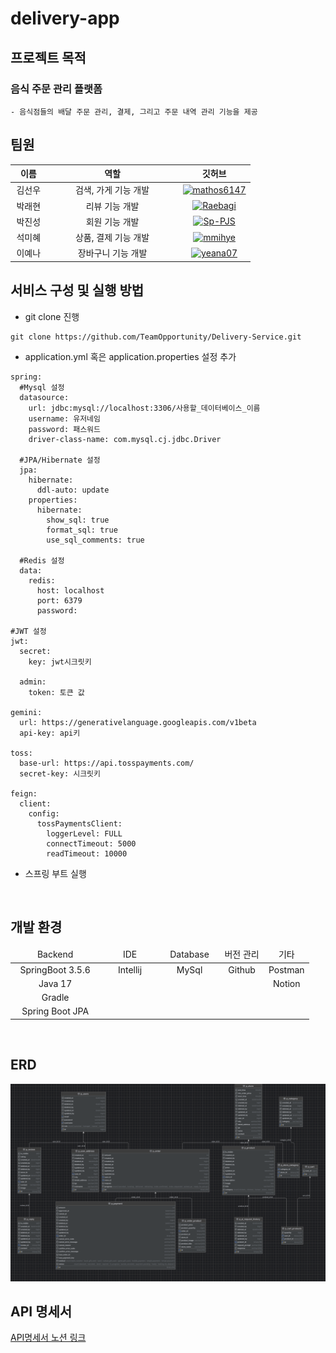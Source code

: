 # delivery-app

## 프로젝트 목적

### 음식 주문 관리 플랫폼

    - 음식점들의 배달 주문 관리, 결제, 그리고 주문 내역 관리 기능을 제공

## 팀원

<table style="width:100%; text-align:center;">
    <thead>
        <tr>
            <th style="width:15%; text-align:center;">이름</th>
            <th style="width:55%; text-align:center;">역할</th>
            <th style="width:30%; text-align:center;">깃허브</th>
        </tr>
    </thead>
    <tbody>
        <tr>
            <td>김선우</td>
            <td>검색, 가게 기능 개발</td>
            <td><a href="https://github.com/mathos6147"><img src="https://github.com/mathos6147.png?size=100" alt="mathos6147" width="50"></a></td>
        </tr>
        <tr>
            <td>박래현</td>
            <td>리뷰 기능 개발</td>
            <td><a href="https://github.com/Raebagi"><img src="https://github.com/Raebagi.png?size=100" alt="Raebagi" width="50"></a></td>
        </tr>
        <tr>
            <td>박진성</td>
            <td>회원 기능 개발</td>
            <td><a href="https://github.com/Sp-PJS"><img src="https://github.com/Sp-PJS.png?size=100" alt="Sp-PJS" width="50"></a></td>
        </tr>
        <tr>
            <td>석미혜</td>
            <td>상품, 결제 기능 개발</td>
            <td><a href="https://github.com/mmihye"><img src="https://github.com/mmihye.png?size=100" alt="mmihye" width="50"></a></td>
        </tr>
        <tr>
            <td>이예나</td>
            <td>장바구니 기능 개발</td>
            <td><a href="https://github.com/yeana07"><img src="https://github.com/yeana07.png?size=100" alt="yeana07" width="50"></a></td>
        </tr>
    </tbody>
</table>

## 서비스 구성 및 실행 방법

-   git clone 진행

```
git clone https://github.com/TeamOpportunity/Delivery-Service.git
```

-   application.yml 혹은 application.properties 설정 추가

```
spring:
  #Mysql 설정
  datasource:
    url: jdbc:mysql://localhost:3306/사용할_데이터베이스_이름
    username: 유저네임
    password: 패스워드
    driver-class-name: com.mysql.cj.jdbc.Driver

  #JPA/Hibernate 설정
  jpa:
    hibernate:
      ddl-auto: update
    properties:
      hibernate:
        show_sql: true
        format_sql: true
        use_sql_comments: true

  #Redis 설정
  data:
    redis:
      host: localhost
      port: 6379
      password:

#JWT 설정
jwt:
  secret:
    key: jwt시크릿키

  admin:
    token: 토큰 값

gemini:
  url: https://generativelanguage.googleapis.com/v1beta
  api-key: api키
  
toss:
  base-url: https://api.tosspayments.com/
  secret-key: 시크릿키

feign:
  client:
    config:
      tossPaymentsClient:
        loggerLevel: FULL
        connectTimeout: 5000
        readTimeout: 10000
```

-   스프링 부트 실행

<br>

## 개발 환경

<table style="width:100%; text-align:center;">
    <thead>
        <tr>
            <td style="width:30%;">Backend</td>
            <td style="width:20%;">IDE</td>
            <td style="width:20%;">Database</td>
            <td style="width:15%;">버전 관리</td>
            <td style="width:15%;">기타</td>
        </tr>
    </thead>
    <tbody>
        <tr>
            <td>SpringBoot 3.5.6</td>
            <td>Intellij</td>
            <td>MySql</td>
            <td>Github</td>
            <td>Postman</td>
        </tr>
        <tr>
            <td>Java 17</td>
            <td></td>
            <td></td>
            <td></td>
            <td>Notion</td>
        </tr>
        <tr>
            <td>Gradle</td>
            <td></td>
            <td></td>
            <td></td>
            <td></td>
        </tr>
        <tr>
            <td>Spring Boot JPA</td>
            <td></td>
            <td></td>
            <td></td>
            <td></td>
        </tr>
    </tbody>
</table>
<br>

## ERD

![프로젝트 구조 다이어그램](./readme/erd_최종.png)

## API 명세서

[API명세서 노션 링크](https://www.notion.so/teamsparta/27a2dc3ef51481908b12d2909597546c?v=27a2dc3ef51481a49086000cf86569ba)